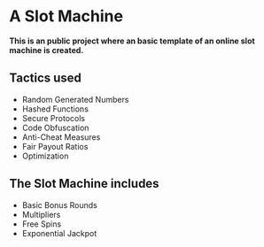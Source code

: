 # A Slot Machine

**This is an public project where an basic template of an online slot machine is created.**

## Tactics used

* Random Generated Numbers
* Hashed Functions
* Secure Protocols
* Code Obfuscation
* Anti-Cheat Measures
* Fair Payout Ratios
* Optimization

## The Slot Machine includes

* Basic Bonus Rounds
* Multipliers
* Free Spins
* Exponential Jackpot